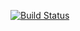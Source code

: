 [![Build Status](https://travis-ci.org/autozimu/swift-demos.svg?branch=master)](https://travis-ci.org/autozimu/swift-demos)

